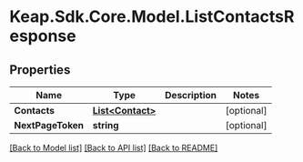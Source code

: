 # Keap.Sdk.Core.Model.ListContactsResponse

## Properties

Name | Type | Description | Notes
------------ | ------------- | ------------- | -------------
**Contacts** | [**List&lt;Contact&gt;**](Contact.md) |  | [optional] 
**NextPageToken** | **string** |  | [optional] 

[[Back to Model list]](../README.md#documentation-for-models) [[Back to API list]](../README.md#documentation-for-api-endpoints) [[Back to README]](../README.md)

